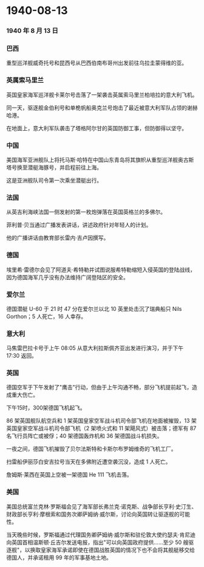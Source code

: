 # 1940-08-13

### 1940 年 8 月 13 日

### 巴西

重型巡洋舰威奇托号和昆西号从巴西伯南布哥州出发前往乌拉圭蒙得维的亚。

### 英属索马里兰

英国皇家海军巡洋舰卡莱尔号击落了一架袭击英属索马里兰柏培拉的意大利飞机。

同一天，驱逐舰金伯利号和单桅帆船奥克兰号炮击了最近被意大利军队占领的谢赫哈港。

在地面上，意大利军队袭击了塔格阿尔甘的英国防御工事，但防御得以坚守。

### 中国

美国海军亚洲舰队上将托马斯·哈特在中国山东青岛将其旗帜从重型巡洋舰奥古斯塔号换至潜艇海豚号，并启程前往上海。

这是亚洲舰队司令第一次乘坐潜艇出行。

### 法国

从英吉利海峡法国一侧发射的第一枚炮弹落在英国英格兰的多佛尔。

菲利普·贝当通过广播发表讲话，讲述政府针对年轻人的计划。

他的广播讲话由教育部长雷内·吉卢因撰写。

### 德国

埃里希·雷德尔会见了阿道夫·希特勒并试图说服希特勒缩短入侵英国的登陆战线，因为德国海军几乎没有办法维持广阔登陆区的安全。

### 爱尔兰

德国潜艇 U-60 于 21 时 47 分在爱尔兰以北 10 英里处击沉了瑞典船只 Nils
Gorthon；5 人死亡，16 人幸存。

### 意大利

马焦雷巴拉卡号于上午 08:05 从意大利拉斯佩齐亚出发进行演习，并于下午
17:30 返回。

### 英国

德国空军于下午发射了"鹰击"行动，但由于上午沟通不畅，部分飞机提前起飞，造成重大伤亡。

下午15时，300架德国飞机起飞。

86 架英国舰队航空兵和 1 架英国皇家空军战斗机司令部飞机在地面被摧毁，13
架英国皇家空军战斗机司令部飞机（2 架喷火式和 11 架飓风式）被击落；德军有
87 名飞行员阵亡或被俘；40 架德国轰炸机和 36 架德国战斗机损失。

一夜之间，德国飞机摧毁了贝尔法斯特和卡斯尔布罗姆维奇的飞机工厂。

扫雷船伊丽莎白安吉拉号当天在多佛附近遭空袭沉没，造成 1 人死亡。

詹姆斯·莱西在英国上空被一架德国 He 111 飞机击落。

### 美国

美国总统富兰克林·罗斯福会见了海军部长弗兰克·诺克斯、战争部长亨利·史汀生、财政部长亨利·摩根索和国务次卿萨姆纳·威尔斯，讨论向英国转让驱逐舰的可能性。

当天晚些时候，罗斯福通过代理国务卿萨姆纳·威尔斯和驻伦敦大使约瑟夫·肯尼迪向英国首相温斯顿·丘吉尔发送电报，指出"可以向英国政府提供......至少
50
艘驱逐舰"，以换取皇家海军承诺即使在德国战胜英国的情况下也不会将其舰艇移交给德国人，并承诺租用
99 年的军事基地土地。